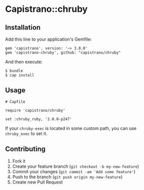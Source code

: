 # Capistrano::chruby

## Installation

Add this line to your application's Gemfile:

    gem 'capistrano', version: '~> 3.0.0'
    gem 'capistrano-chruby', github: "capistrano/chruby"

And then execute:

    $ bundle
    $ cap install

## Usage

    # Capfile

    require 'capistrano/chruby'

    set :chruby_ruby, '2.0.0-p247'

If your `chruby-exec` is located in some custom path, you can use `chruby_exec` to set it.

## Contributing

1. Fork it
2. Create your feature branch (`git checkout -b my-new-feature`)
3. Commit your changes (`git commit -am 'Add some feature'`)
4. Push to the branch (`git push origin my-new-feature`)
5. Create new Pull Request
